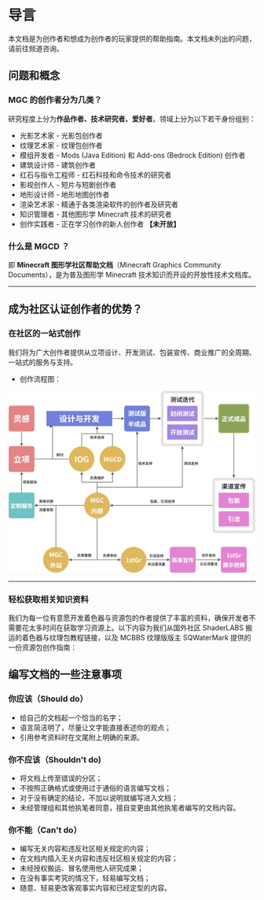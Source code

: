 # 导言

本文档是为创作者和想成为创作者的玩家提供的帮助指南。本文档未列出的问题，请前往频道咨询。

## 问题和概念

### MGC 的创作者分为几类？

研究程度上分为**作品作者、技术研究者、爱好者**。领域上分为以下若干身份组别：

- 光影艺术家 - 光影包创作者
- 纹理艺术家 - 纹理包创作者
- 模组开发者 - Mods (Java Edition) 和 Add-ons (Bedrock Edition) 创作者
- 建筑设计师 - 建筑创作者
- 红石与指令工程师 - 红石科技和命令技术的研究者
- 影视创作人 - 短片与短剧创作者
- 地形设计师 - 地形地图创作者
- 渲染艺术家 - 精通于各类渲染软件的创作者及研究者
- 知识管理者 - 其他图形学 Minecraft 技术的研究者
- 创作实践者 - 正在学习创作的新人创作者 **【未开放】**

### 什么是 MGCD ？

即 **Minecraft 图形学社区帮助文档**（Minecraft Graphics Community Documents），是为普及图形学 Minecraft 技术知识而开设的开放性技术文档库。

---

## 成为社区认证创作者的优势？

### 在社区的一站式创作

我们将为广大创作者提供从立项设计、开发测试、包装宣传、商业推广的全周期、一站式的服务与支持。

- 创作流程图：

![创作流程图](/images/creator/yuque_mind.jpeg "创作流程图")

---

### 轻松获取相关知识资料

我们为每一位有意愿开发着色器与资源包的作者提供了丰富的资料，确保开发者不需要花太多时间在获取学习资源上。以下内容为我们从国外社区 ShaderLABS 搬运的着色器与纹理包教程链接，以及 MCBBS 纹理版版主 SQWaterMark 提供的一份资源包创作指南：

## 编写文档的一些注意事项

### 你应该（Should do）

- 给自己的文档起一个恰当的名字；
- 语言简洁明了，尽量让文字能直接表述你的观点；
- 引用参考资料时在文尾附上明确的来源。

### 你不应该（Shouldn't do)

- 将文档上传至错误的分区；
- 不按照正确格式或使用过于通俗的语言编写文档；
- 对于没有确定的结论，不加以说明就编写进入文档；
- 未经管理组和其他执笔者同意，擅自变更由其他执笔者编写的文档内容。

### 你不能（Can't do）

- 编写无关内容和违反社区相关规定的内容；
- 在文档内插入无关内容和违反社区相关规定的内容；
- 未经授权搬运、冒名使用他人研究成果；
- 在没有事实考究的情况下，轻易编写文档；
- 随意、轻易更改客观事实内容和已经定型的内容。
